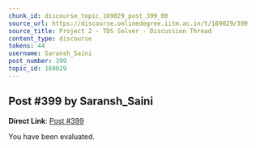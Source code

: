 ```yaml
---
chunk_id: discourse_topic_169029_post_399_00
source_url: https://discourse.onlinedegree.iitm.ac.in/t/169029/399
source_title: Project 2 - TDS Solver - Discussion Thread
content_type: discourse
tokens: 44
username: Saransh_Saini
post_number: 399
topic_id: 169029
---
```


## Post #399 by Saransh_Saini

**Direct Link**: [Post #399](https://discourse.onlinedegree.iitm.ac.in/t/169029/399)

You have been evaluated.
